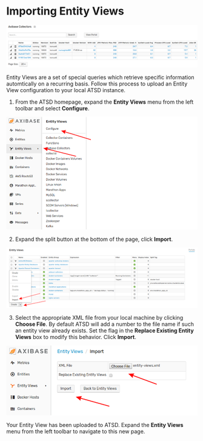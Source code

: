 # Importing Entity Views

![](images/entity-views.png)

Entity Views are a set of special queries which retrieve specific information automtically on a recurring basis. Follow this process to upload an Entity View configuration to your local ATSD instance.

1. From the ATSD homepage, expand the **Entity Views** menu from the left toolbar and select **Configure**.

![](images/portal-config-path.png)

2. Expand the split button at the bottom of the page, click **Import**.

![](images/import-evs.png)

3. Select the appropriate XML file from your local machine by clicking **Choose File**. By default ATSD will add a number to the file name if such an entity view already exists. Set the flag in the **Replace Existing Entity Views** box to modify this behavior. Click **Import**.

![](images/import-page.png)

Your Entity View has been uploaded to ATSD. Expand the **Entity Views** menu from the left toolbar to navigate to this new page.
